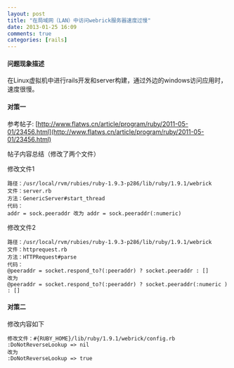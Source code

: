 ```yaml
---
layout: post
title: "在局域网（LAN）中访问webrick服务器速度过慢"
date: 2013-01-25 16:09
comments: true
categories: [rails]
---
```


#### 问题现象描述
在Linux虚拟机中进行rails开发和server构建，通过外边的windows访问应用时，
速度很慢。

#### 对策一
参考帖子:  [http://www.flatws.cn/article/program/ruby/2011-05-01/23456.html](http://www.flatws.cn/article/program/ruby/2011-05-01/23456.html)

帖子内容总结（修改了两个文件）  

修改文件1

	路径：/usr/local/rvm/rubies/ruby-1.9.3-p286/lib/ruby/1.9.1/webrick
	文件：server.rb
	方法：GenericServer#start_thread
	代码：
	addr = sock.peeraddr 改为 addr = sock.peeraddr(:numeric)

修改文件2

	路径：/usr/local/rvm/rubies/ruby-1.9.3-p286/lib/ruby/1.9.1/webrick
	文件：httprequest.rb
	方法：HTTPRequest#parse
	代码：
	@peeraddr = socket.respond_to?(:peeraddr) ? socket.peeraddr : []
	改为
	@peeraddr = socket.respond_to?(:peeraddr) ? socket.peeraddr(:numeric ) : []
	
#### 对策二
修改内容如下

	修改文件：#{RUBY_HOME}/lib/ruby/1.9.1/webrick/config.rb 
	:DoNotReverseLookup => nil
	改为
	:DoNotReverseLookup => true
